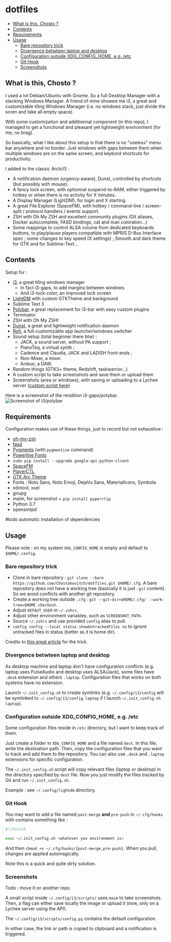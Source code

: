 # dotfiles

<!-- MarkdownTOC autolink="true" -->

- [What is this, Chosto ?](#what-is-this-chosto-)
- [Contents](#contents)
- [Requirements](#requirements)
- [Usage](#usage)
  - [Bare repository trick](#bare-repository-trick)
  - [Divergence betwteen laptop and desktop](#divergence-betwteen-laptop-and-desktop)
  - [Configuration outside XDG_CONFIG_HOME, e.g. /etc](#configuration-outside-xdgconfighome-eg-etc)
  - [Git Hook](#git-hook)
  - [Screenshots](#screenshots)

<!-- /MarkdownTOC -->

## What is this, Chosto ?

I used a lot Debian/Ubuntu with Gnome. So a full Desktop Manager with a stacking Windows Manager.
A friend of mine showed me i3, a great and customizable tiling Windows Manager (i.e. no windows stack, just divide the scren and take all empty space).

With some customization and additionnal component (in this repo), I managed to get a functional and pleasant yet lightweight environment (for me, no brag).

So basically, what I like about this setup is that there is no "useless" menu bar anywhere and no border. Just windows with gaps between them when multiple windows are on the same screen, and keybord shortcuts for productivity.

I added to the classic Arch/i3 :
* A notification daemon (urgency-aware), Dunst, controlled by shortcuts (but possibly with mouse).
* A fancy lock screen, with optionnal suspend-to-RAM, either triggered by hotkey or when there is no activity for X minutes.
* A Display Manager (LightDM), for login and X starting.
* A great File Explorer (SpaceFM), with hotkey / command-line / screen-split / protocol handlers / events support.
* ZSH with Oh My ZSH and excellent community plugins (Git aliases, Docker autocomplete, FASD bindings, cat and man coloration...)
* Some mappings to control ALSA volume from dedicated keyboards buttons, to play/plause players compatible with MPRIS D-Bus Interface spec ; some changes to key speed (X settings) ; Smooth and dark theme for GTK and for Sublime-Text...

## Contents

Setup for :

* [i3](http://i3wm.org/), a great tiling windows manager
  * In fact i3-gaps, to add margins between windows
  * And i3-lock-color, an improved lock screen
* [LightDM](https://wiki.ubuntu.com/LightDM) with custom GTKTheme and background
* Sublime Text 3
* [Polybar](https://github.com/jaagr/polybar/), a great replacement for i3-bar with easy custom plugins
* Terminator
* ZSH with Oh My ZSH!
* [Dunst](https://github.com/dunst-project/dunst), a great and lightweight notification daemon
* [Rofi](https://github.com/DaveDavenport/rofi), a full-customizable app launcher/windows
switcher
* Sound setup (total beginner there btw) :
  * JACK, a sound server, without PA support ;
  * PianoTeq, a virtual synth ;
  * Cadence and Claudia, JACK and LADISH front-ends ;
  * Non-Mixer, a mixer.
  * Ardour, a DAW.
* Random things (GTK3+ theme, Redshift, taskwarrior...)
* A custom script to take screenshots and save them or upload them
* Screenshots (area or windows), with saving or uploading to a Lychee server ([custom script here](.config/i3/scripts/screenshot.py))

Here is a screenshot of the rendition i3-gaps/polybar.
![Screenshot of i3/polybar](https://pic.chosty.fr/uploads/big/111928c68c111dbcd357a69cf13589d6.jpg)

## Requirements

Configuration makes use of these things, just to record but not exhaustive :

* [oh-my-zsh](https://github.com/robbyrussell/oh-my-zsh)
* [fasd](https://github.com/clvv/fasd)
* [Pygments](http://pygments.org/) (with `pygmentize` command)
* [Powerline Fonts](https://github.com/powerline/fonts)
* `sudo pip install --upgrade google-api-python-client`
* [SpaceFM](https://ignorantguru.github.io/spacefm/)
* [PlayerCTL](https://github.com/acrisci/playerctl)
* [GTK Arc Theme](https://github.com/horst3180/arc-theme)
* Fonts : Noto Sans, Noto Emoji, DejaVu Sans, MaterialIcons, Symbola
* xdotool, xsel
* gnupg
* maim, for screenshot + `pip install pyperclip`
* Python 3.7
* opensmtpd

\#todo automatic installation of dependencies

## Usage

Please note : on my system `XDG_CONFIG_HOME` is empty and default to `$HOME/.config`.

### Bare repository trick

* Clone in bare repository : `git clone --bare https://github.com/Chostakovitch/dotfiles.git $HOME/.cfg`. A bare repository does not have a working tree (basically it is just `.git` content). So we avoid conflicts with another git repository.
* Create a working tree outside `.cfg` : `git --git-dir=$HOME/.cfg/ --work-tree=$HOME checkout`.
* Adjust `DEFAUT_USER` in `~/.zshrc`.
* Adjust other environment variables, such as `SCREENSHOT_PATH`.
* Source `~/.zshrc` and use provided `config` alias to pull.
* `config config --local status.showUntrackedFiles no` to ignore untracked files in status (better as it is home dir).

Credits to [this great article](https://developer.atlassian.com/blog/2016/02/best-way-to-store-dotfiles-git-bare-repo/) for the trick.

### Divergence betwteen laptop and desktop

As desktop machine and laptop don't have configuration conflicts (e.g. laptop uses PulseAudio and desktop uses ALSA/Jack), some files have `.desk` extension and others `.laptop`. Configuration files that works on both systems have no extension.

Launch `~/.init_config.sh` to create symlinks (e.g. `~/.config/i3/config` will be symlinked to `~/.config/i3/config.laptop` if I launch `~/.init_config.sh laptop`).

### Configuration outside XDG_CONFIG_HOME, e.g. /etc

Some configuration files reside in `/etc` directory, but I want to keep track of them.

Just create a folder in `XDG_CONFIG_HOME` and a file named `dest`. In this file, write the destination path. Then, copy the configuration files that you want to track and add them to the repository. You can also use `.desk` and `.laptop` extensions for specific configuration.

The `~/.init_config.sh` script will copy relevant files (laptop or desktop) in the directory specified by `dest` file. Now you just modify the files tracked by Git and run `~/.init_config.sh`.

Example : see `~/.config/lightdm` directory.

### Git Hook

You may want to add a file named `post-merge` **and** `pre-push` in `~/.cfg/hooks` with contains something like :

```bash
#!/bin/sh

exec ~/.init_config.sh <whatever you environment is>
```

And then `chmod +x ~/.cfg/hooks/{post-merge,pre-push}`.
When you pull, changes are applied automagically.

Note this is a quick and quite dirty solution.

### Screenshots

Todo : move it on another repo

A small script inside `~/.config/i3/scripts/` uses `maim` to take screenshots.
Then, a flag can either save locally the image or upload it (now, only on a Lychee server using the API).

The `~/.config/i3/scripts/config.py` contains the default configuration.

In either case, the link or path is copied to clipboard and a notification is triggered.
